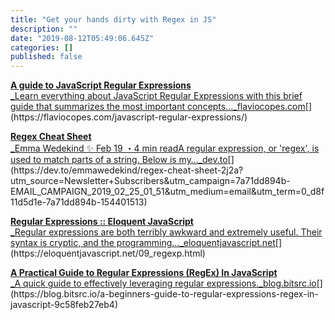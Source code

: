 ```yaml
---
title: "Get your hands dirty with Regex in JS"
description: ""
date: "2019-08-12T05:49:06.645Z"
categories: []
published: false
---
```


[**A guide to JavaScript Regular Expressions**  
_Learn everything about JavaScript Regular Expressions with this brief guide that summarizes the most important concepts…_flaviocopes.com](https://flaviocopes.com/javascript-regular-expressions/ "https://flaviocopes.com/javascript-regular-expressions/")[](https://flaviocopes.com/javascript-regular-expressions/)

[**Regex Cheat Sheet**  
_Emma Wedekind ✨ Feb 19 ・4 min readA regular expression, or 'regex', is used to match parts of a string. Below is my…_dev.to](https://dev.to/emmawedekind/regex-cheat-sheet-2j2a?utm_source=Newsletter+Subscribers&utm_campaign=7a71dd894b-EMAIL_CAMPAIGN_2019_02_25_01_51&utm_medium=email&utm_term=0_d8f11d5d1e-7a71dd894b-154401513 "https://dev.to/emmawedekind/regex-cheat-sheet-2j2a?utm_source=Newsletter+Subscribers&utm_campaign=7a71dd894b-EMAIL_CAMPAIGN_2019_02_25_01_51&utm_medium=email&utm_term=0_d8f11d5d1e-7a71dd894b-154401513")[](https://dev.to/emmawedekind/regex-cheat-sheet-2j2a?utm_source=Newsletter+Subscribers&utm_campaign=7a71dd894b-EMAIL_CAMPAIGN_2019_02_25_01_51&utm_medium=email&utm_term=0_d8f11d5d1e-7a71dd894b-154401513)

[**Regular Expressions :: Eloquent JavaScript**  
_Regular expressions are both terribly awkward and extremely useful. Their syntax is cryptic, and the programming…_eloquentjavascript.net](https://eloquentjavascript.net/09_regexp.html "https://eloquentjavascript.net/09_regexp.html")[](https://eloquentjavascript.net/09_regexp.html)

[**A Practical Guide to Regular Expressions (RegEx) In JavaScript**  
_A quick guide to effectively leveraging regular expressions._blog.bitsrc.io](https://blog.bitsrc.io/a-beginners-guide-to-regular-expressions-regex-in-javascript-9c58feb27eb4 "https://blog.bitsrc.io/a-beginners-guide-to-regular-expressions-regex-in-javascript-9c58feb27eb4")[](https://blog.bitsrc.io/a-beginners-guide-to-regular-expressions-regex-in-javascript-9c58feb27eb4)

